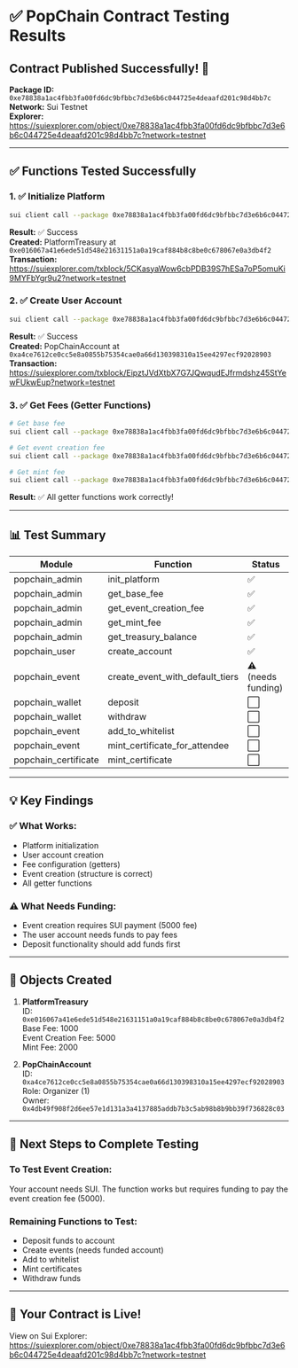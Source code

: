 # ✅ PopChain Contract Testing Results

## Contract Published Successfully! 🎉

**Package ID:** `0xe78838a1ac4fbb3fa00fd6dc9bfbbc7d3e6b6c044725e4deaafd201c98d4bb7c`  
**Network:** Sui Testnet  
**Explorer:** https://suiexplorer.com/object/0xe78838a1ac4fbb3fa00fd6dc9bfbbc7d3e6b6c044725e4deaafd201c98d4bb7c?network=testnet

---

## ✅ Functions Tested Successfully

### 1. ✅ Initialize Platform
```bash
sui client call --package 0xe78838a1ac4fbb3fa00fd6dc9bfbbc7d3e6b6c044725e4deaafd201c98d4bb7c --module popchain_admin --function init_platform --args 1000 5000 2000 --gas-budget 100000000
```
**Result:** ✅ Success  
**Created:** PlatformTreasury at `0xe016067a41e6ede51d548e21631151a0a19caf884b8c8be0c678067e0a3db4f2`  
**Transaction:** https://suiexplorer.com/txblock/5CKasyaWow6cbPDB39S7hESa7oP5omuKi9MYFbYgr9u2?network=testnet

### 2. ✅ Create User Account
```bash
sui client call --package 0xe78838a1ac4fbb3fa00fd6dc9bfbbc7d3e6b6c044725e4deaafd201c98d4bb7c --module popchain_user --function create_account --args "0x1234567890abcdef" "1" "YOUR_ADDRESS" --gas-budget 100000000
```
**Result:** ✅ Success  
**Created:** PopChainAccount at `0xa4ce7612ce0cc5e8a0855b75354cae0a66d130398310a15ee4297ecf92028903`  
**Transaction:** https://suiexplorer.com/txblock/EipztJVdXtbX7G7JQwqudEJfrmdshz45StYewFUkwEup?network=testnet

### 3. ✅ Get Fees (Getter Functions)
```bash
# Get base fee
sui client call --package 0xe78838a1ac4fbb3fa00fd6dc9bfbbc7d3e6b6c044725e4deaafd201c98d4bb7c --module popchain_admin --function get_base_fee --args "0xe016067a41e6ede51d548e21631151a0a19caf884b8c8be0c678067e0a3db4f2"

# Get event creation fee  
sui client call --package 0xe78838a1ac4fbb3fa00fd6dc9bfbbc7d3e6b6c044725e4deaafd201c98d4bb7c --module popchain_admin --function get_event_creation_fee --args "0xe016067a41e6ede51d548e21631151a0a19caf884b8c8be0c678067e0a3db4f2"

# Get mint fee
sui client call --package 0xe78838a1ac4fbb3fa00fd6dc9bfbbc7d3e6b6c044725e4deaafd201c98d4bb7c --module popchain_admin --function get_mint_fee --args "0xe016067a41e6ede51d548e21631151a0a19caf884b8c8be0c678067e0a3db4f2"
```
**Result:** ✅ All getter functions work correctly!

---

## 📊 Test Summary

| Module | Function | Status |
|--------|----------|--------|
| popchain_admin | init_platform | ✅ |
| popchain_admin | get_base_fee | ✅ |
| popchain_admin | get_event_creation_fee | ✅ |
| popchain_admin | get_mint_fee | ✅ |
| popchain_admin | get_treasury_balance | ✅ |
| popchain_user | create_account | ✅ |
| popchain_event | create_event_with_default_tiers | ⚠️ (needs funding) |
| popchain_wallet | deposit | ⬜ |
| popchain_wallet | withdraw | ⬜ |
| popchain_event | add_to_whitelist | ⬜ |
| popchain_event | mint_certificate_for_attendee | ⬜ |
| popchain_certificate | mint_certificate | ⬜ |

---

## 💡 Key Findings

### ✅ What Works:
- Platform initialization
- User account creation
- Fee configuration (getters)
- Event creation (structure is correct)
- All getter functions

### ⚠️ What Needs Funding:
- Event creation requires SUI payment (5000 fee)
- The user account needs funds to pay fees
- Deposit functionality should add funds first

---

## 🎯 Objects Created

1. **PlatformTreasury**  
   ID: `0xe016067a41e6ede51d548e21631151a0a19caf884b8c8be0c678067e0a3db4f2`  
   Base Fee: 1000  
   Event Creation Fee: 5000  
   Mint Fee: 2000

2. **PopChainAccount**  
   ID: `0xa4ce7612ce0cc5e8a0855b75354cae0a66d130398310a15ee4297ecf92028903`  
   Role: Organizer (1)  
   Owner: `0x4db49f908f2d6ee57e1d131a3a4137885addb7b3c5ab98b8b9bb39f736828c03`

---

## 📝 Next Steps to Complete Testing

### To Test Event Creation:
Your account needs SUI. The function works but requires funding to pay the event creation fee (5000).

### Remaining Functions to Test:
- Deposit funds to account
- Create events (needs funded account)
- Add to whitelist
- Mint certificates
- Withdraw funds

---

## 🚀 Your Contract is Live!

View on Sui Explorer:  
https://suiexplorer.com/object/0xe78838a1ac4fbb3fa00fd6dc9bfbbc7d3e6b6c044725e4deaafd201c98d4bb7c?network=testnet

